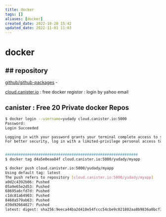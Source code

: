 ```yaml
---
title: docker
tags: []
aliases: [docker]
created_date: 2022-10-20 15:42
updated_date: 2022-11-01 11:03
---
```


# docker

## ## repository

[github/github-packages](../github/github-packages.md)  -  

[cloud.canister.io](https://cloud.canister.io/n/yudady) : free docker registor : login by yahoo email

## canister : Free 20 Private docker Repos

```bash
$ docker login --username=yudady cloud.canister.io:5000
Password:
Login Succeeded

Logging in with your password grants your terminal complete access to your account.
For better security, log in with a limited-privilege personal access token. Learn more at https://docs.docker.com/go/access-tokens/


############################################################
$ docker tag d4a5e0eaa84f cloud.canister.io:5000/yudady/myapp

$ docker push cloud.canister.io:5000/yudady/myapp
Using default tag: latest
The push refers to repository [cloud.canister.io:5000/yudady/myapp]
a0d2c4392b06: Pushed
05a9e65e2d53: Pushed
68695a6cfd7d: Pushed
c1dc81a64903: Pushed
8460a579ab63: Pushed
d39d92664027: Pushed
latest: digest: sha256:9eeca44ba2d410e54fccc54cbe9c021802aa8b9836a0bcf3d3229354e4c8870e size: 1569


```
